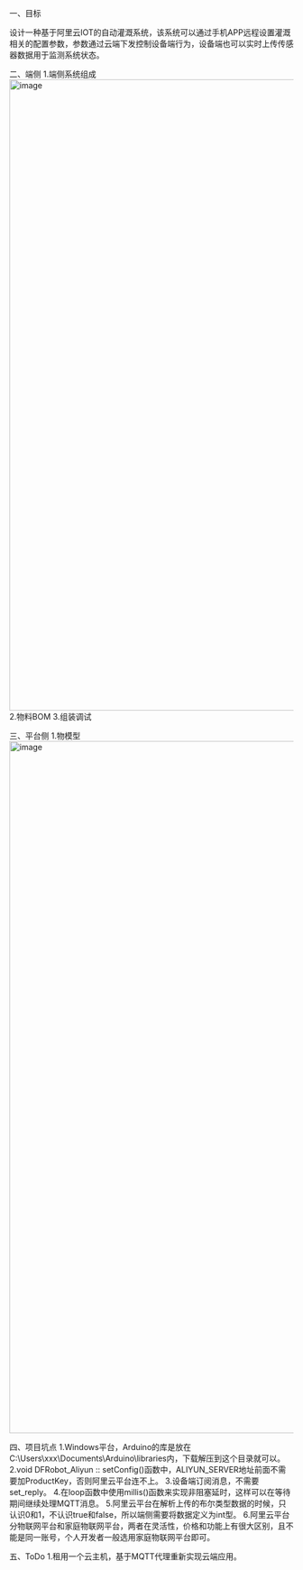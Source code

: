 一、目标

设计一种基于阿里云IOT的自动灌溉系统，该系统可以通过手机APP远程设置灌溉相关的配置参数，参数通过云端下发控制设备端行为，设备端也可以实时上传传感器数据用于监测系统状态。

二、端侧
1.端侧系统组成
<img width="1120" alt="image" src="https://github.com/user-attachments/assets/51a5099a-0d05-4093-8c7e-fdf8855a2aca">
2.物料BOM
3.组装调试

三、平台侧
1.物模型
<img width="1228" alt="image" src="https://github.com/user-attachments/assets/fd6bd7c5-5a11-4b54-a932-b3f972ae7c23">

四、项目坑点
1.Windows平台，Arduino的库是放在C:\Users\xxx\Documents\Arduino\libraries内，下载解压到这个目录就可以。
2.void DFRobot_Aliyun :: setConfig()函数中，ALIYUN_SERVER地址前面不需要加ProductKey，否则阿里云平台连不上。
3.设备端订阅消息，不需要set_reply。
4.在loop函数中使用millis()函数来实现非阻塞延时，这样可以在等待期间继续处理MQTT消息。
5.阿里云平台在解析上传的布尔类型数据的时候，只认识0和1，不认识true和false，所以端侧需要将数据定义为int型。
6.阿里云平台分物联网平台和家庭物联网平台，两者在灵活性，价格和功能上有很大区别，且不能是同一账号，个人开发者一般选用家庭物联网平台即可。

五、ToDo
1.租用一个云主机，基于MQTT代理重新实现云端应用。
